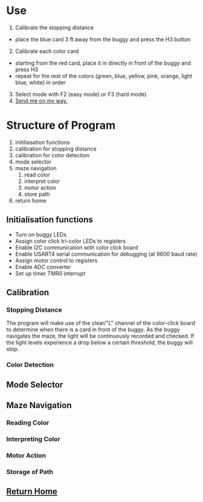 # Use
1. Calibrate the stopping distance
- place the blue card 3 ft away from the buggy and press the H3 button
2. Calibrate each color card
- starting from the red card, place it in directly in front of the buggy and press H3
- repeat for the rest of the colors (green, blue, yellow, pink, orange, light blue, white) in order
3. Select mode with F2 (easy mode) or F3 (hard mode)
4. [Send me on my way.](https://www.youtube.com/watch?v=IGMabBGydC0) 

# Structure of Program
1. initiliasation functions
2. calibration for stopping distance
3. calibration for color detection
4. mode selector
5. maze navigation
	1. read color
	2. interpret color
	3. motor action
	4. store path
6. return home

## Initialisation functions
- Turn on buggy LEDs
- Assign color click tri-color LEDs to registers
- Enable I2C communication with color click board
- Enable USART4 serial communication for debugging (at 9600 baud rate)
- Assign motor control to registers
- Enable ADC converter
- Set up timer TMR0 interrupt

## Calibration
### Stopping Distance
The program will make use of the clear/"L" channel of the color-click board to determine when there is a card in front of the buggy. As the buggy navigates the maze, the light will be continuously recorded and checked. If the light levels experience a drop below a certain threshold, the buggy will stop.

### Color Detection

## Mode Selector

## Maze Navigation
### Reading Color
### Interpreting Color
### Motor Action
### Storage of Path

## [Return Home](https://www.youtube.com/watch?v=iyFijjikkeM)
